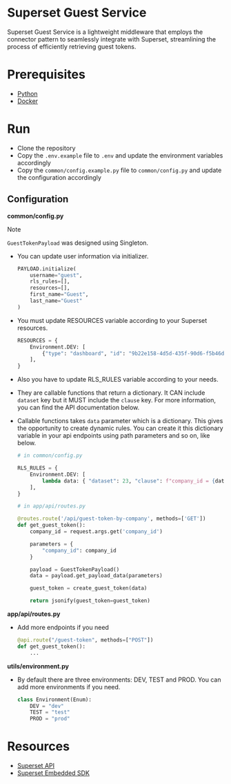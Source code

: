 # Superset Guest Service

Superset Guest Service is a lightweight middleware that employs the connector pattern to seamlessly integrate with Superset, streamlining the process of efficiently retrieving guest tokens.

# Prerequisites

- [Python](https://www.python.org/downloads/) 
- [Docker](https://docs.docker.com/get-docker/)

# Run

- Clone the repository
- Copy the `.env.example` file to `.env` and update the environment variables accordingly
- Copy the `common/config.example.py` file to `common/config.py` and update the configuration accordingly

## Configuration 

**common/config.py**

> [!NOTE]
> `GuestTokenPayload` was designed using Singleton.  

- You can update user information via initializer.

    ```python
    PAYLOAD.initialize(
        username="guest",
        rls_rules=[],
        resources=[],
        first_name="Guest",
        last_name="Guest"
    )
    ```

- You must update RESOURCES variable according to your Superset resources.

    ```python
    RESOURCES = {
        Environment.DEV: [
            {"type": "dashboard", "id": "9b22e158-4d5d-435f-90d6-f5b46d1d53f0"}
        ],
    }
    ```

- Also you have to update RLS_RULES variable according to your needs.
- They are callable functions that return a dictionary. It CAN include `dataset` key but it MUST include the `clause` key. For more information, you can find the API documentation below.
- Callable functions takes `data` parameter which is a dictionary. This gives the opportunity to create dynamic rules. You can create it this dictionary variable in your api endpoints using path parameters and so on, like below.

    ```python
    # in common/config.py

    RLS_RULES = {
        Environment.DEV: [
            lambda data: { "dataset": 23, "clause": f"company_id = {data.get('company_id')}" },
        ],
    }

    # in app/api/routes.py

    @routes.route('/api/guest-token-by-company', methods=['GET'])
    def get_guest_token():
        company_id = request.args.get('company_id')

        parameters = {
            "company_id": company_id
        }

        payload = GuestTokenPayload()
        data = payload.get_payload_data(parameters)

        guest_token = create_guest_token(data)

        return jsonify(guest_token=guest_token)
    ```

**app/api/routes.py**

- Add more endpoints if you need 

    ```python
    @api.route("/guest-token", methods=["POST"])
    def get_guest_token():
        ...
    ```

**utils/environment.py**

- By default there are three environments: DEV, TEST and PROD. You can add more environments if you need.

    ```python
    class Environment(Enum):
        DEV = "dev"
        TEST = "test"
        PROD = "prod"
    ```

# Resources

- [Superset API](https://superset.apache.org/docs/api/)
- [Superset Embedded SDK](https://www.npmjs.com/package/@superset-ui/embedded-sdk)